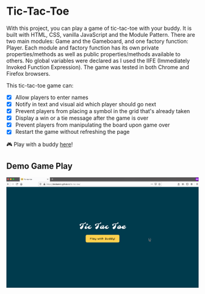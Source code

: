 # Tic-Tac-Toe

With this project, you can play a game of tic-tac-toe with your buddy. It is built with HTML, CSS, vanilla JavaScript and the Module Pattern. There are two main modules: Game and the Gameboard, and one factory function: Player. Each module and factory function has its own private properties/methods as well as public properties/methods available to others. No global variables were declared as I used the IIFE (Immediately Invoked Function Expression). The game was tested in both Chrome and Firefox browsers.

This tic-tac-toe game can:

- [x] Allow players to enter names
- [x] Notify in text and visual aid which player should go next
- [x] Prevent players from placing a symbol in the grid that's already taken
- [x] Display a win or a tie message after the game is over
- [x] Prevent players from manipulating the board upon game over
- [x] Restart the game without refreshing the page

🎮 Play with a buddy [here](https://devkarenc.github.io/tic-tac-toe/)!

## Demo Game Play

<img src="tic-tac-toe-demo.gif" alt="Demo Game Play" width="800px">
